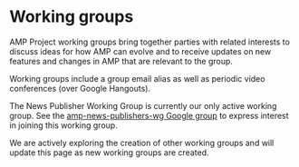 # Working groups

AMP Project working groups bring together parties with related interests to discuss ideas for how AMP can evolve and to receive updates on new features and changes in AMP that are relevant to the group.

Working groups include a group email alias as well as periodic video conferences (over Google Hangouts).

The News Publisher Working Group is currently our only active working group.  See the [amp-news-publishers-wg Google group](https://groups.google.com/forum/#!forum/amp-news-publishers-wg) to express interest in joining this working group.

We are actively exploring the creation of other working groups and will update this page as new working groups are created.

